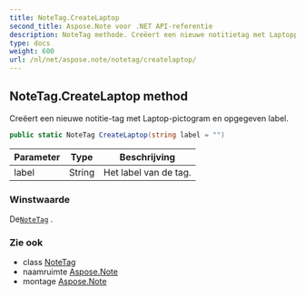 ```yaml
---
title: NoteTag.CreateLaptop
second_title: Aspose.Note voor .NET API-referentie
description: NoteTag methode. Creëert een nieuwe notitietag met Laptoppictogram en opgegeven label.
type: docs
weight: 600
url: /nl/net/aspose.note/notetag/createlaptop/
---
```

## NoteTag.CreateLaptop method

Creëert een nieuwe notitie-tag met Laptop-pictogram en opgegeven label.

```csharp
public static NoteTag CreateLaptop(string label = "")
```

| Parameter | Type | Beschrijving |
| --- | --- | --- |
| label | String | Het label van de tag. |

### Winstwaarde

De[`NoteTag`](../) .

### Zie ook

* class [NoteTag](../)
* naamruimte [Aspose.Note](../../notetag/)
* montage [Aspose.Note](../../../)


